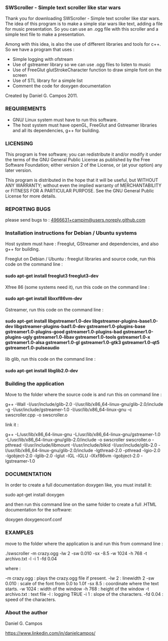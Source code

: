 ### SWScroller - Simple text scroller like star wars

Thank you for downloading SWScroller - Simple text scroller like star wars.
The idea of this program is to make a simple star wars like text, adding a file for music presentation. 
So you can use an .ogg file with this scroller and a simple text file to make a presentation.

Among with this idea, is also the use of different libraries and tools for c++. So we have a program that uses :

* Simple logging with ofstream
* Use of gstreamer library so we can use .ogg files to listen to music
* Use of FreeGlut glutStrokeCharacter function to draw simple font on the screen
* Use of STL library for a simple list
* Comment the code for doxygen documentation

Created by Daniel G. Campos 2011.

### REQUIREMENTS
* GNU/ Linux system must have to run this software.
* The host system must have openGL, FreeGlut and Gstreamer libraries and all its dependencies, g++ for building.

### LICENSING
This program is free software; you can redistribute it and/or
modify it under the terms of the GNU General Public License
as published by the Free Software Foundation; either version 2
of the License, or (at your option) any later version.

This program is distributed in the hope that it will be useful,
but WITHOUT ANY WARRANTY; without even the implied warranty of
MERCHANTABILITY or FITNESS FOR A PARTICULAR PURPOSE.  See the
GNU General Public License for more details.


### REPORTING BUGS

please send bugs to : 4966631+campim@users.noreply.github.com

### Installation instructions for Debian / Ubuntu systems

Host system must have : Freeglut, GStreamer and dependencies, and also g++  for building.

Freeglut on Debian / Ubuntu : freeglut libraries and source code, run this code on the command line : 

#### sudo apt-get install freeglut3 freeglut3-dev


Xfree 86 (some systems need it), run this code on the command line :

#### sudo apt-get install libxxf86vm-dev


Gstreamer, run this code on the command line :

#### sudo apt-get install libgstreamer1.0-dev libgstreamer-plugins-base1.0-dev libgstreamer-plugins-bad1.0-dev gstreamer1.0-plugins-base gstreamer1.0-plugins-good gstreamer1.0-plugins-bad gstreamer1.0-plugins-ugly gstreamer1.0-libav gstreamer1.0-tools gstreamer1.0-x gstreamer1.0-alsa gstreamer1.0-gl gstreamer1.0-gtk3 gstreamer1.0-qt5 gstreamer1.0-pulseaudio


lib glib, run this code on the command line :

#### sudo apt-get install libglib2.0-dev

### Building the application
Move to the folder where the source code is and run this on command line :

g++ -Wall -I/usr/include/glib-2.0 -I/usr/lib/x86_64-linux-gnu/glib-2.0/include -g -I/usr/include/gstreamer-1.0 -I/usr/lib/x86_64-linux-gnu -c swscroller.cpp -o swscroller.o

link it :

g++ -L/usr/lib/x86_64-linux-gnu -L/usr/lib/x86_64-linux-gnu/gstreamer-1.0 -L/usr/lib/x86_64-linux-gnu/glib-2.0/include -o swscroller swscroller.o  -pthread -I/usr/include/libmount -I/usr/include/blkid -I/usr/include/glib-2.0 -I/usr/lib/x86_64-linux-gnu/glib-2.0/include -lgthread-2.0 -pthread -lgio-2.0 -lgobject-2.0 -lglib-2.0 -lglut -lGL -lGLU -lXxf86vm -lgobject-2.0 -lgstreamer-1.0


### DOCUMENTATION
In order to create a full documentation doxygen like, you must install it:

sudo apt-get install doxygen

and then run this command line on the same folder to create a full .HTML documentation for the software:

doxygen doxygenconf.conf

### EXAMPLES
move to the folder where the application is and run this from command line :

./swscroller -m crazy.ogg -lw 2 -sw 0.010 -sx -8.5 -w 1024 -h 768 -t archivo.txt -l -i 1 -fd 0.04

where :

-m crazy.ogg    : plays the crazy.ogg file if present.
-lw 2           : linewidth 2
-sw 0.010       : scale of the font from 0.0 to 1.0f
-sx 8.5         : coordinate where the text starts.
-w 1024         : width of the window
-h 768          : height of the window
-t archivo.txt  : text file
-l              : logging TRUE
-i 1            : slope of the characters.
-fd 0.04        : speed of the characters.


### About the author

Daniel G. Campos

https://www.linkedin.com/in/danielcampos/
